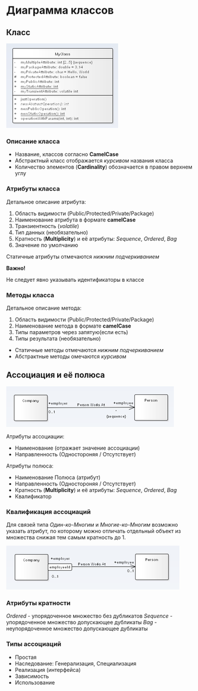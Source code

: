 # Диаграмма классов

## Класс

![alt text](./assets/uml2-class-sample.png "Пример того как выглядит класс")

### Описание класса

* Название, классов согласно **CamelCase**
* Абстрактный класс отображается *курсивом* названия класса
* Количество элементов (**Cardinality**) обозначается в правом верхнем углу

### Атрибуты класса

Детальное описание атрибута:

1. Область видимости (Public/Protected/Private/Package)
1. Наименование атрибута в формате **camelCase**
1. Транзиентность (*volatile*)
1. Тип данных (необязательно)
1. Кратность (**Multiplicity**)  и её атрибуты: *Sequence*, *Ordered*, *Bag*
1. Значение по умолчанию

Статичные атрибуты отмечаются _нижним подчеркиванием_

**Важно!**

Не следует явно указывать идентификаторы в классе


### Методы класса

Детальное описание метода:

1. Область видимости (Public/Protected/Private/Package)
1. Наименование метода в формате **camelCase**
1. Типы параметров через запятую(если есть)
1. Типы результата (необязательно)

* Статичные методы отмечаются _нижним подчеркиванием_
* Абстрактные методы омечаются *курсивом*


## Ассоциация и её полюса

![alt text](./assets/uml2-association-simple.png "Пример того как выглядит ассоциация")

Атрибуты ассоциации:
* Наименование (отражает значение ассоциации)
* Направленность (Одностороняя / Отсутствует)

Атрибуты полюса:
* Наименование Полюса (атрибут)
* Направленность (Одностороняя / Отсутствует)
* Кратность (**Multiplicity**) и её атрибуты: *Sequence*, *Ordered*, *Bag*
* Квалификатор

### Квалификация ассоциаций

Для связей типа *Один-ко-Многим* и *Многие-ко-Многим* возможно указать атрибут, 
по которому можно отличать отдельный объект из множества снижая тем самым 
кратность до 1.

![alt text](./assets/uml2-association-qualifier.png "Квалификатор")

### Атрибуты кратности

*Ordered* - упорядоченное множество без дубликатов
*Sequence* - упорядоченное множество допускающее дубликаты
*Bag* - неупорядоченное множество допускающее дубликаты



### Типы ассоциаций

* Простая
* Наследование: Генерализация, Специализация
* Реализация (интерфейса)
* Зависимость
* Использование


